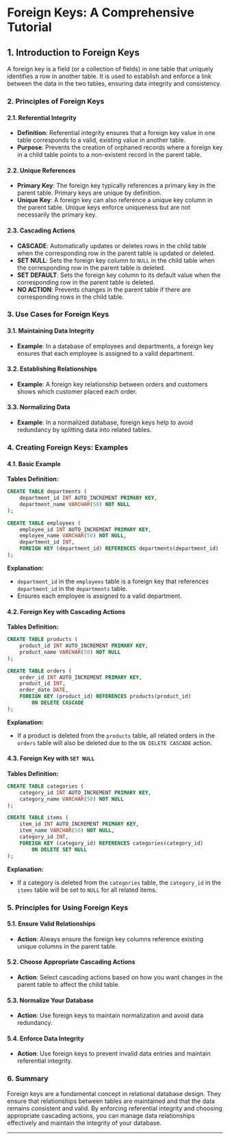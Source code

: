 # Foreign Keys: A Comprehensive Tutorial

## 1. Introduction to Foreign Keys

A foreign key is a field (or a collection of fields) in one table that uniquely identifies a row in another table. It is used to establish and enforce a link between the data in the two tables, ensuring data integrity and consistency.

### 2. Principles of Foreign Keys

#### 2.1. Referential Integrity

- **Definition**: Referential integrity ensures that a foreign key value in one table corresponds to a valid, existing value in another table.
- **Purpose**: Prevents the creation of orphaned records where a foreign key in a child table points to a non-existent record in the parent table.

#### 2.2. Unique References

- **Primary Key**: The foreign key typically references a primary key in the parent table. Primary keys are unique by definition.
- **Unique Key**: A foreign key can also reference a unique key column in the parent table. Unique keys enforce uniqueness but are not necessarily the primary key.

#### 2.3. Cascading Actions

- **CASCADE**: Automatically updates or deletes rows in the child table when the corresponding row in the parent table is updated or deleted.
- **SET NULL**: Sets the foreign key column to `NULL` in the child table when the corresponding row in the parent table is deleted.
- **SET DEFAULT**: Sets the foreign key column to its default value when the corresponding row in the parent table is deleted.
- **NO ACTION**: Prevents changes in the parent table if there are corresponding rows in the child table.

### 3. Use Cases for Foreign Keys

#### 3.1. Maintaining Data Integrity

- **Example**: In a database of employees and departments, a foreign key ensures that each employee is assigned to a valid department.

#### 3.2. Establishing Relationships

- **Example**: A foreign key relationship between orders and customers shows which customer placed each order.

#### 3.3. Normalizing Data

- **Example**: In a normalized database, foreign keys help to avoid redundancy by splitting data into related tables.

### 4. Creating Foreign Keys: Examples

#### 4.1. Basic Example

**Tables Definition:**

```sql
CREATE TABLE departments (
    department_id INT AUTO_INCREMENT PRIMARY KEY,
    department_name VARCHAR(50) NOT NULL
);

CREATE TABLE employees (
    employee_id INT AUTO_INCREMENT PRIMARY KEY,
    employee_name VARCHAR(50) NOT NULL,
    department_id INT,
    FOREIGN KEY (department_id) REFERENCES departments(department_id)
);
```

**Explanation:**

- `department_id` in the `employees` table is a foreign key that references `department_id` in the `departments` table.
- Ensures each employee is assigned to a valid department.

#### 4.2. Foreign Key with Cascading Actions

**Tables Definition:**

```sql
CREATE TABLE products (
    product_id INT AUTO_INCREMENT PRIMARY KEY,
    product_name VARCHAR(50) NOT NULL
);

CREATE TABLE orders (
    order_id INT AUTO_INCREMENT PRIMARY KEY,
    product_id INT,
    order_date DATE,
    FOREIGN KEY (product_id) REFERENCES products(product_id)
        ON DELETE CASCADE
);
```

**Explanation:**

- If a product is deleted from the `products` table, all related orders in the `orders` table will also be deleted due to the `ON DELETE CASCADE` action.

#### 4.3. Foreign Key with `SET NULL`

**Tables Definition:**

```sql
CREATE TABLE categories (
    category_id INT AUTO_INCREMENT PRIMARY KEY,
    category_name VARCHAR(50) NOT NULL
);

CREATE TABLE items (
    item_id INT AUTO_INCREMENT PRIMARY KEY,
    item_name VARCHAR(50) NOT NULL,
    category_id INT,
    FOREIGN KEY (category_id) REFERENCES categories(category_id)
        ON DELETE SET NULL
);
```

**Explanation:**

- If a category is deleted from the `categories` table, the `category_id` in the `items` table will be set to `NULL` for all related items.

### 5. Principles for Using Foreign Keys

#### 5.1. Ensure Valid Relationships

- **Action**: Always ensure the foreign key columns reference existing unique columns in the parent table.

#### 5.2. Choose Appropriate Cascading Actions

- **Action**: Select cascading actions based on how you want changes in the parent table to affect the child table.

#### 5.3. Normalize Your Database

- **Action**: Use foreign keys to maintain normalization and avoid data redundancy.

#### 5.4. Enforce Data Integrity

- **Action**: Use foreign keys to prevent invalid data entries and maintain referential integrity.

### 6. Summary

Foreign keys are a fundamental concept in relational database design. They ensure that relationships between tables are maintained and that the data remains consistent and valid. By enforcing referential integrity and choosing appropriate cascading actions, you can manage data relationships effectively and maintain the integrity of your database.

---
